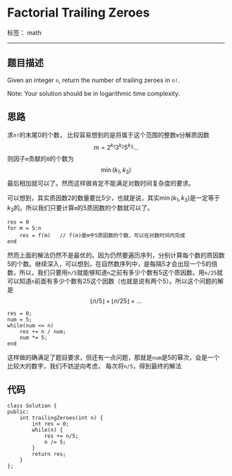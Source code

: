 ﻿# Factorial Trailing Zeroes

标签： math

---

## 题目描述
Given an integer `n`, return the number of trailing zeroes in `n!`.

Note: Your solution should be in logarithmic time complexity.

## 思路
求`n!`的末尾0的个数， 比较容易想到的是将属于这个范围的整数`m`分解质因数
$$m = 2^{k_1}3^{k_2}5^{k_3}...$$
则因子`m`贡献的`0`的个数为$$\min(k_1,k_3)$$
最后相加就可以了。然而这样做肯定不能满足对数时间复杂度的要求。

可以想到，其实质因数2的数量要比5少，也就是说，其实$\min(k_1,k_3)$是一定等于$k_3$的。所以我们只要计算`m`的5质因数的个数就可以了。

```
res = 0
for m = 5:n
    res = f(m)   // f(m)是m中5质因数的个数，可以在对数时间内完成
end
```
然而上面的解法仍然不是最优的。因为仍然要遍历序列，分别计算每个数的质因数5的个数。继续深入，可以想到，在自然数序列中，是每隔5才会出现一个5的倍数，所以，我们只要用`n/5`就能够知道`n`之前有多少个数有5这个质因数。用`n/25`就可以知道`n`前面有多少个数有25这个因数（也就是说有两个5）。所以这个问题的解是
$$\lfloor n/5\rfloor+\lfloor n/25\rfloor+...$$

```
res = 0;
num = 5;
while(num <= n)
    res += n / num;
    num *= 5;
end
```

这样做的确满足了题目要求，但还有一点问题，那就是`num`是5的幂次，会是一个比较大的数字，我们不妨逆向考虑， 每次将`n/5`，得到最终的解法

## 代码
```
class Solution {
public:
    int trailingZeroes(int n) {
        int res = 0;
        while(n) {
            res += n/5;
            n /= 5;
        }
        return res;
    }
};
```




